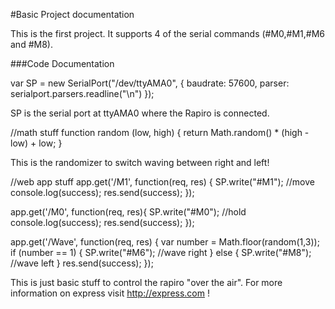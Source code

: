 #Basic Project documentation

This is the first project. It supports 4 of the serial commands (#M0,#M1,#M6 and #M8). 

###Code Documentation 


   var SP = new SerialPort("/dev/ttyAMA0", {
       baudrate: 57600,
       parser: serialport.parsers.readline("\n")
   }); 

SP is the serial port at ttyAMA0 where the Rapiro is connected. 


//math stuff
function random (low, high) {
    return Math.random() * (high - low) + low;
}


This is the randomizer to switch waving between right and left! 


//web app stuff
app.get('/M1', function(req, res) {
   SP.write("#M1"); //move
   console.log(success);
   res.send(success);
});

app.get('/M0', function(req, res){
  SP.write("#M0"); //hold 
  console.log(success);
  res.send(success);
});

app.get('/Wave', function(req, res) {
  var number = Math.floor(random(1,3));
  if (number == 1) {
      SP.write("#M6"); //wave right
  } else {
    SP.write("#M8"); //wave left
  }
  res.send(success);
});


This is just basic stuff to control the rapiro "over the air". For more information on express visit http://express.com ! 
